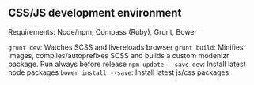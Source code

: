 ## CSS/JS development environment

Requirements: Node/npm, Compass (Ruby), Grunt, Bower

`grunt dev`: Watches SCSS and livereloads browser
`grunt build`: Minifies images, compiles/autoprefixes SCSS and builds a custom modenizr package. Run always before release
`npm update --save-dev`: Install latest node packages
`bower install --save`: Install latest js/css packages
